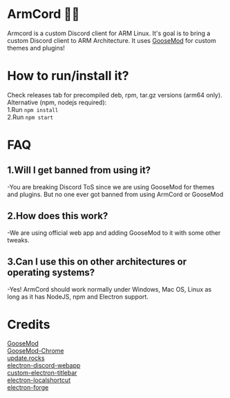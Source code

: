 
# ArmCord 🦾🔌
Armcord is a custom Discord client for ARM Linux. It's goal is to bring a custom Discord client to ARM Architecture. It uses [GooseMod](https://goosemod.com) for custom themes and plugins!

# How to run/install it?
Check releases tab for precompiled deb, rpm, tar.gz versions (arm64 only).
Alternative (npm, nodejs required):  
1.Run `npm install`   
2.Run `npm start`  


# FAQ
## 1.Will I get banned from using it?   

 -You are breaking Discord ToS since we are using GooseMod for themes and plugins. But no one ever got banned from using ArmCord or GooseMod  
## 2.How does this work?   

 -We are using official web app and adding GooseMod to it with some other tweaks.   
## 3.Can I use this on other architectures or operating systems?

 -Yes! ArmCord should work normally under Windows, Mac OS, Linux as long as it has NodeJS, npm and Electron support.   


# Credits
[GooseMod](https://github.com/GooseMod/GooseMod)   
[GooseMod-Chrome](https://github.com/AAGaming00/GooseMod-chrome)    
[update.rocks](https://www.update.rocks)   
[electron-discord-webapp](https://github.com/SpacingBat3/electron-discord-webapp)    
[custom-electron-titlebar](https://github.com/AlexTorresSk/custom-electron-titlebar)    
[electron-localshortcut](https://github.com/parro-it/electron-localshortcut)    
[electron-forge](https://www.npmjs.com/package/electron-forge)    
